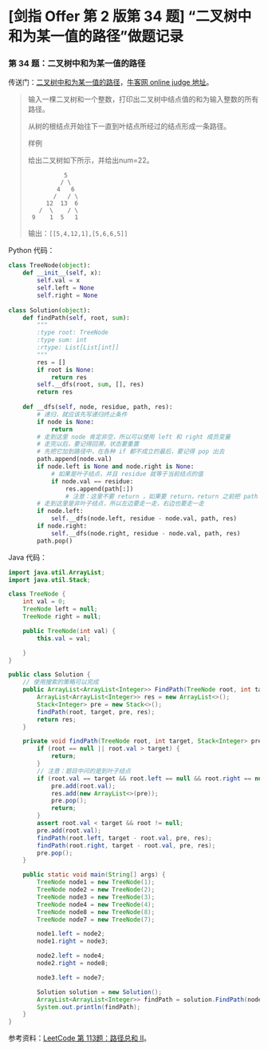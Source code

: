 # [剑指 Offer 第 2 版第 34 题] “二叉树中和为某一值的路径”做题记录

### 第 34 题：二叉树中和为某一值的路径

传送门：[二叉树中和为某一值的路径](https://www.acwing.com/problem/content/45/)，[牛客网 online judge 地址](https://www.nowcoder.com/practice/b736e784e3e34731af99065031301bca?tpId=13&tqId=11177&tPage=2&rp=2&ru=/ta/coding-interviews&qru=/ta/coding-interviews/question-ranking)。

> 输入一棵二叉树和一个整数，打印出二叉树中结点值的和为输入整数的所有路径。
>
> 从树的根结点开始往下一直到叶结点所经过的结点形成一条路径。
>
> 样例
>
> 给出二叉树如下所示，并给出num=22。
> ```
>           5
>          / \
>         4   6
>        /   / \
>      12  13  6
>    /  \    / \
>  9    1  5   1
> ```
> 输出：`[[5,4,12,1],[5,6,6,5]]`

Python 代码：

```python
class TreeNode(object):
    def __init__(self, x):
        self.val = x
        self.left = None
        self.right = None
        
class Solution(object):
    def findPath(self, root, sum):
        """
        :type root: TreeNode
        :type sum: int
        :rtype: List[List[int]]
        """
        res = []
        if root is None:
            return res
        self.__dfs(root, sum, [], res)
        return res
    
    def __dfs(self, node, residue, path, res):
        # 递归，就应该先写递归终止条件
        if node is None:
            return
        # 走到这里 node 肯定非空，所以可以使用 left 和 right 成员变量
        # 走完以后，要记得回溯，状态要重置
        # 先把它加到路径中，在各种 if 都不成立的最后，要记得 pop 出去
        path.append(node.val)
        if node.left is None and node.right is None:
            # 如果是叶子结点，并且 residue 就等于当前结点的值
            if node.val == residue:
                res.append(path[:])
                # 注意：这里不要 return ，如果要 return，return 之前把 path 执行 pop 操作
        # 走到这里是非叶子结点，所以左边要走一走，右边也要走一走
        if node.left:
            self.__dfs(node.left, residue - node.val, path, res)
        if node.right:
            self.__dfs(node.right, residue - node.val, path, res)
        path.pop()
```

Java 代码：

```java
import java.util.ArrayList;
import java.util.Stack;

class TreeNode {
    int val = 0;
    TreeNode left = null;
    TreeNode right = null;

    public TreeNode(int val) {
        this.val = val;

    }
}

public class Solution {
    // 使用搜索的策略可以完成
    public ArrayList<ArrayList<Integer>> FindPath(TreeNode root, int target) {
        ArrayList<ArrayList<Integer>> res = new ArrayList<>();
        Stack<Integer> pre = new Stack<>();
        findPath(root, target, pre, res);
        return res;
    }

    private void findPath(TreeNode root, int target, Stack<Integer> pre, ArrayList<ArrayList<Integer>> res) {
        if (root == null || root.val > target) {
            return;
        }
        // 注意：题目中问的是到叶子结点
        if (root.val == target && root.left == null && root.right == null) {
            pre.add(root.val);
            res.add(new ArrayList<>(pre));
            pre.pop();
            return;
        }
        assert root.val < target && root != null;
        pre.add(root.val);
        findPath(root.left, target - root.val, pre, res);
        findPath(root.right, target - root.val, pre, res);
        pre.pop();
    }

    public static void main(String[] args) {
        TreeNode node1 = new TreeNode(1);
        TreeNode node2 = new TreeNode(2);
        TreeNode node3 = new TreeNode(3);
        TreeNode node4 = new TreeNode(4);
        TreeNode node8 = new TreeNode(8);
        TreeNode node7 = new TreeNode(7);

        node1.left = node2;
        node1.right = node3;

        node2.left = node4;
        node2.right = node8;

        node3.left = node7;

        Solution solution = new Solution();
        ArrayList<ArrayList<Integer>> findPath = solution.FindPath(node1, 11);
        System.out.println(findPath);
    }
}
```

参考资料：[LeetCode 第 113题：路径总和 II](https://www.zybuluo.com/liweiwei1419/note/1396065)。

<script src='https://cdnjs.cloudflare.com/ajax/libs/mathjax/2.7.5/MathJax.js?config=TeX-MML-AM_CHTML' async></script>

<script type="text/x-mathjax-config">
MathJax.Hub.Config({
tex2jax: {
  inlineMath: [['$','$'], ['\\(','\\)']],
  processEscapes: true
  },
displayAlign : "left",
TeX: {
        equationNumbers: {
            autoNumber: "all",
            useLabelIds: true
        }
    },
    "HTML-CSS": {
        linebreaks: {
            automatic: true
        },
        scale: 100,
        styles: {
          ".MathJax_Display": {
            "text-align": "left",
            "width" : "auto",
            "margin": "10px 0px 10px 0px !important",
            "background-color": "#f5f5f5 !important",
            "border-radius": "3px !important",
            border:  "1px solid #ccc !important",
            padding: "5px 5px 5px 5px !important"
          },
          ".MathJax": {
            "background-color": "#f5f5f5 !important",
            padding: "2px 2px 2px 2px !important"
          }
        }
    },
    SVG: {
        linebreaks: {
            automatic: true
        }
    }
});
</script>
